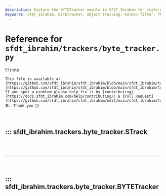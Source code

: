 ```yaml
---
description: Explore the BYTETracker module in SFDT_Ibrahim for state-of-the-art object tracking using Kalman filtering. Learn about its classes, methods, and attributes.
keywords: SFDT_Ibrahim, BYTETracker, object tracking, Kalman filter, YOLOv8, documentation
---
```


# Reference for `sfdt_ibrahim/trackers/byte_tracker.py`

!!! note

    This file is available at [https://github.com/sfdt_ibrahim/sfdt_ibrahim/blob/main/sfdt_ibrahim/trackers/byte_tracker.py](https://github.com/sfdt_ibrahim/sfdt_ibrahim/blob/main/sfdt_ibrahim/trackers/byte_tracker.py). If you spot a problem please help fix it by [contributing](https://docs.sfdt_ibrahim.com/help/contributing/) a [Pull Request](https://github.com/sfdt_ibrahim/sfdt_ibrahim/edit/main/sfdt_ibrahim/trackers/byte_tracker.py) 🛠️. Thank you 🙏!

<br>

## ::: sfdt_ibrahim.trackers.byte_tracker.STrack

<br><br><hr><br>

## ::: sfdt_ibrahim.trackers.byte_tracker.BYTETracker

<br><br>
